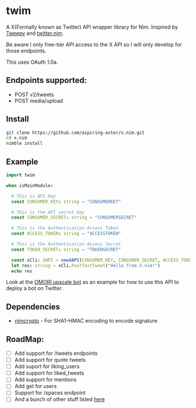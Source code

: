 # twim
A X(Formally known as Twitter) API wrapper library for Nim. Inspired by [Tweepy](https://www.tweepy.org/) and [twitter.nim](https://github.com/snus-kin/twitter.nim).

Be aware I only free-tier API access to the X API so I will only develop for those endpoints.

This uses OAuth 1.0a.

## Endpoints supported:
- POST v2/tweets
- POST media/upload

## Install
```Bash
git clone https://github.com/aspiring-aster/x.nim.git
cd x.nim
nimble install
```

## Example
```Nim
import twim

when isMainModule:

  # This is API Key
  const CONSUMER_KEY: string = "CONSUMERKEY"

  # This is the API secret key
  const CONSUMER_SECRET: string = "CONSUMERSECRET"

  # This is the Authentication Access Token
  const ACCESS_TOKEN: string = "ACCESSTOKEN"

  # This is the Authentication Access Secret
  const TOKEN_SECRET: string = "TOKENSECRET"

  const xCli: XAPI = newXAPI(CONSUMER_KEY, CONSUMER_SECRET, ACCESS_TOKEN, TOKEN_SECRET)
  let res: string = xCli.PostTextTweet("Hello from X.nim!")
  echo res
```
Look at the [OMORI upscale bot](https://github.com/aspiring-aster/omori-upscale-bot-v2/tree/main) as an example for how to use this API to deploy a bot on Twitter.

## Dependencies 
- [nimcrypto](https://github.com/cheatfate/nimcrypto) - For SHA1-HMAC encoding to encode signature

## RoadMap:
- [ ] Add support for /tweets endpoints
- [ ] Add support for quote tweets
- [ ] Add suport for liking_users
- [ ] Add support for liked_tweets
- [ ] Add support for mentions
- [ ] Add get for users
- [ ] Support for /spaces endpoint
- [ ] And a bunch of other stuff listed [here](https://developer.x.com/en/portal/products/free)
